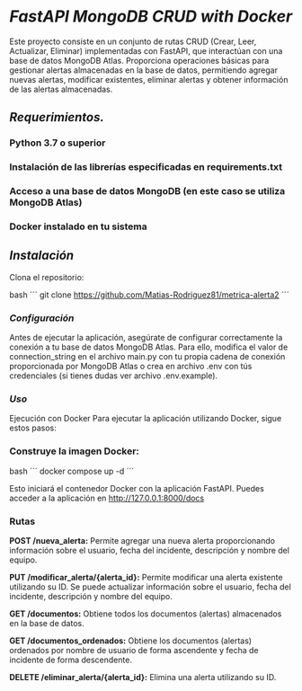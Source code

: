 # ***FastAPI MongoDB CRUD with Docker***
Este proyecto consiste en un conjunto de rutas CRUD (Crear, Leer, Actualizar, Eliminar) implementadas con FastAPI, que interactúan con una base de datos MongoDB Atlas. Proporciona operaciones básicas para gestionar alertas almacenadas en la base de datos, permitiendo agregar nuevas alertas, modificar existentes, eliminar alertas y obtener información de las alertas almacenadas.


## ***Requerimientos.***
### Python 3.7 o superior
### Instalación de las librerías especificadas en requirements.txt
### Acceso a una base de datos MongoDB (en este caso se utiliza MongoDB Atlas)
### Docker instalado en tu sistema


## *Instalación*
Clona el repositorio:

bash
´´´
git clone https://github.com/Matias-Rodriguez81/metrica-alerta2
´´´

### *Configuración*
Antes de ejecutar la aplicación, asegúrate de configurar correctamente la conexión a tu base de datos MongoDB Atlas. Para ello, modifica el valor de connection_string en el archivo main.py con tu propia cadena de conexión proporcionada por MongoDB Atlas o crea en archivo .env con tús credenciales (si tienes dudas ver archivo .env.example).

### ***Uso***
Ejecución con Docker
Para ejecutar la aplicación utilizando Docker, sigue estos pasos:

### Construye la imagen Docker:

bash
´´´
docker compose up -d
´´´

Esto iniciará el contenedor Docker con la aplicación FastAPI. Puedes acceder a la aplicación en http://127.0.0.1:8000/docs

### Rutas
**POST /nueva_alerta:** Permite agregar una nueva alerta proporcionando información sobre el usuario, fecha del incidente, descripción y nombre del equipo.

**PUT /modificar_alerta/{alerta_id}:** Permite modificar una alerta existente utilizando su ID. Se puede actualizar información sobre el usuario, fecha del incidente, descripción y nombre del equipo.

**GET /documentos:** Obtiene todos los documentos (alertas) almacenados en la base de datos.

**GET /documentos_ordenados:** Obtiene los documentos (alertas) ordenados por nombre de usuario de forma ascendente y fecha de incidente de forma descendente.

**DELETE /eliminar_alerta/{alerta_id}:** Elimina una alerta utilizando su ID.

